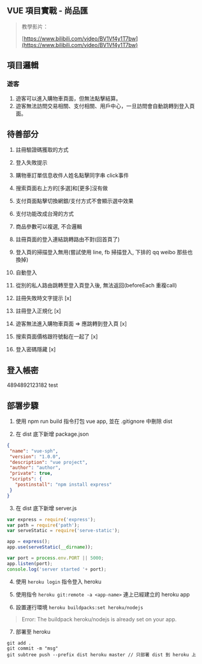 ## VUE 項目實戰 - 尚品匯

> 教學影片：
> 
> [https://www.bilibili.com/video/BV1Vf4y1T7bw](https://www.bilibili.com/video/BV1Vf4y1T7bw)

## 項目邏輯

### 遊客

1. 遊客可以進入購物車頁面，但無法點擊結算。
2. 遊客無法訪問交易相關、支付相關、用戶中心，一旦訪問會自動跳轉到登入頁面。

## 待善部分

1. 註冊驗證碼獲取的方式
4. 登入失敗提示
6. 購物車訂單信息收件人姓名點擊同字串 click事件
7. 搜索頁面右上方的[多選]和[更多]沒有做
8. 支付頁面點擊切換網銀/支付方式不會顯示選中效果
9. 支付功能改成台灣的方式
10. 商品參數可以複選, 不合邏輯
11. 註冊頁面的登入連結跳轉路由不對(回首頁了)
12. 登入頁的掃描登入無用(嘗試使用 line, fb 掃描登入, 下排的 qq weibo 那些也換掉)
14. 自動登入
16. 從別的私人路由跳轉至登入頁登入後, 無法返回(beforeEach 重複call)

2. 註冊失敗時文字提示 [x]
3. 註冊登入正規化 [x]
5. 遊客無法進入購物車頁面 => 應跳轉到登入頁 [x]
13. 搜索頁面價格跟符號黏在一起了 [x]
15. 登入密碼隱藏 [x]

## 登入帳密

4894892123182
test

## 部署步驟

1. 使用 npm run build 指令打包 vue app, 並在 .gitignore 中刪除 dist

2. 在 dist 底下新增 package.json 

```json
{
 "name": "vue-sph",
 "version": "1.0.0",
 "description": "vue project",
 "author": "author",
 "private": true,
 "scripts": {
   "postinstall": "npm install express"
 }
}
```

3. 在 dist 底下新增 server.js

```js
var express = require('express');
var path = require('path');
var serveStatic = require('serve-static');

app = express();
app.use(serveStatic(__dirname));

var port = process.env.PORT || 5000;
app.listen(port);
console.log('server started '+ port);
```

4. 使用 `heroku login` 指令登入 heroku

5. 使用指令 `heroku git:remote -a <app-name>` 連上已經建立的 heroku app

6. 設置運行環境 `heroku buildpacks:set heroku/nodejs`

> Error: The buildpack heroku/nodejs is already set on your app.

7. 部署至 heroku

```
git add .
git commit -m "msg"
git subtree push --prefix dist heroku master // 只部署 dist 到 heroku 上
```